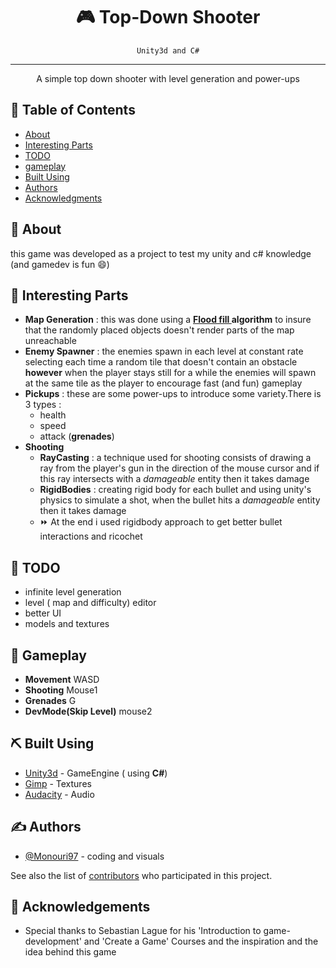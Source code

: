 <h1 align="center"> 🎮 Top-Down Shooter</h1>
<div align="center">

`Unity3d and C#`

</div>

---

<p align="center"> A simple top down shooter with level generation and power-ups
    <br> 
</p>

## 📝 Table of Contents

- [About](#about)
- [Interesting Parts](#interesting)
- [TODO](#todo)
- [gameplay](#gameplay)
- [Built Using](#built_using)
- [Authors](#authors)
- [Acknowledgments](#acknowledgement)

## 🧐 About <a name = "about"></a>

this game was developed as a project to test my unity and c# knowledge (and gamedev is fun 😄)

## 🏁 Interesting Parts <a name = "interesting"></a>

- **Map Generation** : this was done using a **[Flood fill ](https://en.wikipedia.org/wiki/Flood_fill) algorithm** to insure that the randomly placed objects doesn't render parts of the map unreachable
- **Enemy Spawner** : the enemies spawn in each level at constant rate selecting each time a random tile that doesn't contain an obstacle **however** when the player stays still for a while the enemies will spawn at the same tile as the player to encourage fast (and fun) gameplay
- **Pickups** : these are some power-ups to introduce some variety.There is 3 types :
  - health
  - speed
  - attack (**grenades**)
- **Shooting**
  - **RayCasting** : a technique used for shooting consists of drawing a ray from the player's gun in the direction of the mouse cursor and if this ray intersects with a _damageable_ entity then it takes damage
  - **RigidBodies** : creating rigid body for each bullet and using unity's physics to simulate a shot, when the bullet hits a _damageable_ entity then it takes damage
  - ⏩ At the end i used rigidbody approach to get better bullet interactions and ricochet

## 📌 TODO <a name="todo"></a>

- infinite level generation
- level ( map and difficulty) editor
- better UI
- models and textures

## 🚀 Gameplay <a name = "gameplay"></a>

- **Movement** WASD
- **Shooting** Mouse1
- **Grenades** G
- **DevMode(Skip Level)** mouse2

## ⛏️ Built Using <a name = "built_using"></a>

- [Unity3d](https://unity.com/) - GameEngine ( using **C#**)
- [Gimp](https://www.gimp.org/) - Textures
- [Audacity](https://www.audacityteam.org/) - Audio

## ✍️ Authors <a name = "authors"></a>

- [@Monouri97](https://github.com/monouri97) - coding and visuals

See also the list of [contributors](https://github.com/kylelobo/The-Documentation-Compendium/contributors) who participated in this project.

## 🎉 Acknowledgements <a name = "acknowledgement"></a>

- Special thanks to Sebastian Lague for his 'Introduction to game-development' and 'Create a Game' Courses and the inspiration and the idea behind this game
